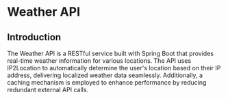 # Weather API

## Introduction
The Weather API is a RESTful service built with Spring Boot that provides real-time weather information for various locations.
The API uses IP2Location to automatically determine the user's location based on their IP address, delivering localized 
weather data seamlessly. Additionally, a caching mechanism is employed to enhance performance by reducing redundant external API calls.

